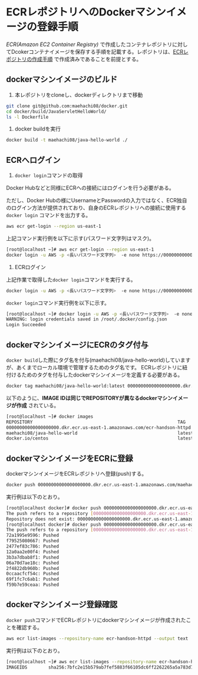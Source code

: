 # ECRレポジトリへのDockerマシンイメージの登録手順

*ECR(Amazon EC2 Container Registry)* で作成したコンテナレポジトリに対してDcokerコンテナイメージを保存する手順を記載する。レポジトリは、[ECRレポジトリの作成手順](create-repository.md) で作成済みであることを前提とする。


## dockerマシンイメージのビルド

 1. 本レポジトリをcloneし、dockerディレクトリまで移動

 ```sh
git clone git@github.com:maehachi08/docker.git
cd docker/build/JavaServletHelloWorld/
ls -l Dockerfile
```

 1. docker buildを実行

 ```sh
docker build -t maehachi08/java-hello-world ./
```

## ECRへログイン

 1. `docker login`コマンドの取得

 Docker Hubなどと同様にECRへの接続にはログインを行う必要がある。

 ただし、Docker Hubの様にUsernameとPasswordの入力ではなく、ECR独自のログイン方法が提供されており、自身のECRレポジトリへの接続に使用する `docker login` コマンドを出力する。

 ```sh
aws ecr get-login --region us-east-1
```

 上記コマンド実行例を以下に示す(パスワード文字列はマスク)。

 ```sh
[root@localhost ~]# aws ecr get-login --region us-east-1
docker login -u AWS -p <長いパスワード文字列>  -e none https://00000000000000000000.dkr.ecr.us-east-1.amazonaws.com
```

 1. ECRログイン

 上記作業で取得した`docker login`コマンドを実行する。

 ```sh
docker login -u AWS -p <長いパスワード文字列>  -e none https://00000000000000000000.dkr.ecr.us-east-1.amazonaws.com
```


 `docker login`コマンド実行例を以下に示す。

 ```sh
[root@localhost ~]# docker login -u AWS -p <長いパスワード文字列>  -e none https://00000000000000000000.dkr.ecr.us-east-1.amazonaws.com
WARNING: login credentials saved in /root/.docker/config.json
Login Succeeded
```

## dockerマシンイメージにECRのタグ付与

`docker build`した際にタグ名を付与(maehachi08/java-hello-world)していますが、あくまでローカル環境で管理するためのタグ名です。
ECRレポジトリに紐付けるためのタグを付与したdockerマシンイメージを定義する必要がある。

```sh
docker tag maehachi08/java-hello-world:latest 00000000000000000000.dkr.ecr.us-east-1.amazonaws.com/ecr-handson-httpd:latest
```

以下のように、**IMAGE IDは同じでREPOSITORYが異なるdockerマシンイメージが作成** されている。

```sh
[root@localhost ~]# docker images
REPOSITORY                                                       TAG                 IMAGE ID            CREATED             SIZE
00000000000000000000.dkr.ecr.us-east-1.amazonaws.com/ecr-handson-httpd   latest              dc9c5bba7be2        18 hours ago        569.7 MB
maehachi08/java-hello-world                                      latest              dc9c5bba7be2        18 hours ago        569.7 MB
docker.io/centos                                                 latest              970633036444        4 days ago          196.7 MB
```

## dockerマシンイメージをECRに登録

dockerマシンイメージをECRレポジトリへ登録(push)する。

```sh
docker push 00000000000000000000.dkr.ecr.us-east-1.amazonaws.com/maehachi08/java-hello-world:latest
```

実行例は以下のとおり。

```sh
[root@localhost docker]# docker push 00000000000000000000.dkr.ecr.us-east-1.amazonaws.com/maehachi08/java-hello-world:latest
The push refers to a repository [00000000000000000000.dkr.ecr.us-east-1.amazonaws.com/maehachi08/java-hello-world]
Repository does not exist: 00000000000000000000.dkr.ecr.us-east-1.amazonaws.com/maehachi08/java-hello-world
[root@localhost docker]# docker push 00000000000000000000.dkr.ecr.us-east-1.amazonaws.com/ecr-handson-httpd:latest
The push refers to a repository [00000000000000000000.dkr.ecr.us-east-1.amazonaws.com/ecr-handson-httpd]
72a1995e9596: Pushed
f79525080667: Pushed
2477ef83c786: Pushed
12a0aa2e00f4: Pushed
3b3a7dbab8f1: Pushed
06a70d7ae18c: Pushed
2f4822db960b: Pushed
0ccaacfcf54c: Pushed
69f1fc7c6ab1: Pushed
f59b7e59ceaa: Pushed
```

## dockerマシンイメージ登録確認

`docker push`コマンドでECRレポジトリにdockerマシンイメージが作成されたことを確認する。

```sh
aws ecr list-images --repository-name ecr-handson-httpd --output text
```

実行例は以下のとおり。

```sh
[root@localhost ~]# aws ecr list-images --repository-name ecr-handson-httpd --output text
IMAGEIDS        sha256:7bfc2e15b579ab7fef5883f66105dc6ff2262265a5a783d70e7882563acf4857 latest
```

